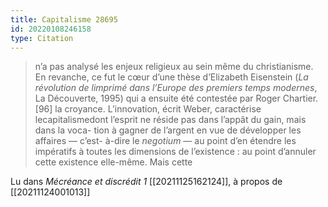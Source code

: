 ```yaml
---
title: Capitalisme 28695
id: 20220108246158
type: Citation
---
```


> n’a pas analysé les enjeux religieux au sein même du christianisme. En revanche, ce fut le cœur d’une thèse d’Elizabeth Eisenstein (*La révolution de limprimé dans l’Europe des premiers temps modernes*, La Découverte, 1995) qui a ensuite été contestée par Roger Chartier. [96] la croyance. L’innovation, écrit Weber, caractérise lecapitalismedont l’esprit ne réside pas dans l’appât du gain, mais dans la voca- tion à gagner de l’argent en vue de développer les affaires — c’est- à-dire le *negotium* — au point d’en étendre les impératifs à toutes les dimensions de l’existence : au point d’annuler cette existence elle-même. Mais cette

Lu dans *Mécréance et discrédit 1* [[20211125162124]], à propos de [[20211124001013]]